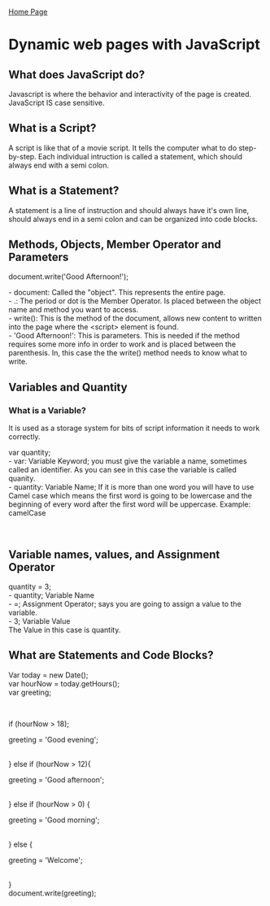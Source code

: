 [Home Page](README.md)

<!DOCTYPE html>
<html>
<link rel="stylesheet" href="style.css">
<title>DISCUSSION_06</title>
<body>
    <h1>Dynamic web pages with JavaScript</h1>
        <h2>What does JavaScript do?</h2>
            <p>Javascript is where the behavior and interactivity of the page is created. JavaScript <bold>IS</bold> case sensitive.</p>
        <h2>What is a Script?</h2>
            <p>A script is like that of a movie script. It tells the computer what to do step-by-step. Each individual intruction is called a statement, which should always end with a semi colon.</p>
        <h2>What is a Statement?</h2>
            <p>A statement is a line of instruction and should always have it's own line, should always end in a semi colon and can be organized into code blocks.</p>
        <h2>Methods, Objects, Member Operator and Parameters</h2>

<p><span class="pinkText">document</span>.<span class="greenText">write(</span><span class="yellowText">'Good Afternoon!'</span><span class="greenText">);</span><br>
</p>
<p>
- <span class="pinkText">document</span>: Called the "object". This represents the entire page.<br>
- .: The period or dot is the Member Operator. Is placed between the object name and method you want to access.<br>
- <span class="greenText">write()</span>: This is the method of the document, allows new content to written into the page where the &lt;script&gt; element is found.<br>
- <span class="yellowText">'Good Afternoon!'</span>: This is parameters. This is needed if the method requires some more info in order to work and is placed between the parenthesis. In, this case the the write() method needs to know what to write.<br>
</p>
        <h2>Variables and Quantity</h2>
            <h3>What is a Variable?</h3>
                <p>It is used as a storage system for bits of script information it needs to work correctly.</p>
<p><span class="deepPink">var</span> <span class="blueText">quantity</span>;<br>
- <span class="deepPink">var</span>: Variable Keyword; you must give the variable a name, sometimes called an identifier. As you can see in this case the variable is called <span class="blueText">quanity</span>.<br>
- <span class="blueText">quantity</span>: Variable Name; If it is more than one word you will have to use Camel case which means the first word is going to be lowercase and the beginning of every word after the first word will be uppercase. Example: camelCase</p><br>
        <h2>Variable names, values, and Assignment Operator</h2>
<p><span class="deepPink">quantity</span> <span class="greenText">=</span> <span class="blueText">3</span>;<br>
- <span class="deepPink">quantity</span>; Variable Name<br>
- <span class="greenText">=</span>; Assignment Operator; says you are going to assign a value to the variable.<br>
- <span class="blueText">3</span>; Variable Value <br>
The Value in this case is <span class="deepPink">quantity</span>.<br>
</p>
        <h2>What are Statements and Code Blocks?</h2>
<p><span class="greenText">Var today = new Date(); <br>
var hourNow = today.getHours();<br>
var greeting;</span></p><br>
<p>
<span class="dodgerBlue">if (hourNow > 18)</span><span class="pinkText">;</span><br>
<p class="tab"><span class="greenText">greeting = 'Good evening';</span></p><br>
<span class="pinkText">}</span> <span class="dodgerBlue">else if (hourNow > 12)</span><span class="pinkText">{</span><br>
<p class="tab"><span class="greenText">greeting = 'Good afternoon';</span></p><br>
<span class="pinkText">}</span> <span class="dodgerBlue">else if (hourNow > 0)</span> <span class="pinkText">{</span><br>
<p class="tab"><span class="greenText">greeting = 'Good morning';</span></p><br>
<span class="pinkText">}</span> <span class="dodgerBlue">else</span> <span class="pinkText">{</span><br>
<p class="tab"><span class="greenText">greeting = 'Welcome';</span></p><br>
<span class="pinkText">}</span><br>
<span class="greenText">document.write(greeting);</span>
</p>
















</body>
</html>